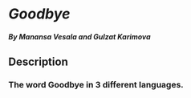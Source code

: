 # _Goodbye_

#### _By Manansa Vesala and Gulzat Karimova_

## Description
### The word Goodbye in 3 different languages.
